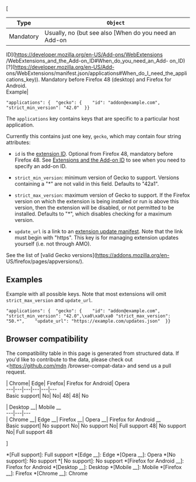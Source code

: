 [

Type| `Object`  
---|---  
Mandatory| Usually, no (but see also [When do you need an Add-on
ID](https://developer.mozilla.org/en-US/Add-ons/WebExtensions
/WebExtensions_and_the_Add-on_ID#When_do_you_need_an_Add-
on_ID)[?](https://developer.mozilla.org/en-US/Add-
ons/WebExtensions/manifest.json/applications#When_do_I_need_the_applications_key)).
Mandatory before Firefox 48 (desktop) and Firefox for Android.  
Example| 

    
    
    "applications": {  "gecko": {    "id": "addon@example.com",    "strict_min_version": "42.0"  }}

  


The `applications` key contains keys that are specific to a particular host
application.



Currently this contains just one key, `gecko`, which may contain four string
attributes:





  * `id` is the [extension ID](https://developer.mozilla.org/en-US/Add-ons/Install_Manifests#id). Optional from Firefox 48, mandatory before Firefox 48. See [Extensions and the Add-on ID](/en-US/docs/Mozilla/Add-ons/WebExtensions/WebExtensions_and_the_Add-on_ID) to see when you need to specify an add-on ID.


  * `strict_min_version`: minimum version of Gecko to support. Versions containing a "*" are not valid in this field. Defaults to "42a1".


  * `strict_max_version`: maximum version of Gecko to support. If the Firefox version on which the extension is being installed or run is above this version, then the extension will be disabled, or not permitted to be installed. Defaults to "*", which disables checking for a maximum version.


  * `update_url` is a link to an [extension update manifest](/en-US/Add-ons/Updates). Note that the link must begin with "https". This key is for managing extension updates yourself (i.e. not through AMO).




See the list of [valid Gecko versions](https://addons.mozilla.org/en-
US/firefox/pages/appversions/).



## Examples



Example with all possible keys. Note that most extensions will omit
`strict_max_version` and `update_url`.



    
    
    "applications": {  "gecko": {    "id": "addon@example.com",    "strict_min_version": "42.0",\xa0\xa0\xa0 "strict_max_version": "50.*",    "update_url": "https://example.com/updates.json"  }}



## Browser compatibility



The compatibility table in this page is generated from structured data. If
you'd like to contribute to the data, please check out <https://github.com/mdn
/browser-compat-data> and send us a pull request.



| Chrome| Edge| Firefox| Firefox for Android| Opera  
---|---|---|---|---|---  
Basic support|  No|  No| 48| 48|  No  
  
| Desktop __| Mobile __  
---|---|---  
| Chrome __| Edge __| Firefox __| Opera __| Firefox for Android __  
Basic support|  No support No| No support No| Full support
48| No support No| Full support 48  
  
]

  *[Full support]: Full support
  *[Edge __]: Edge
  *[Opera __]: Opera
  *[No support]: No support
  *[ No support]: No support
  *[Firefox for Android __]: Firefox for Android
  *[Desktop __]: Desktop
  *[Mobile __]: Mobile
  *[Firefox __]: Firefox
  *[Chrome __]: Chrome

